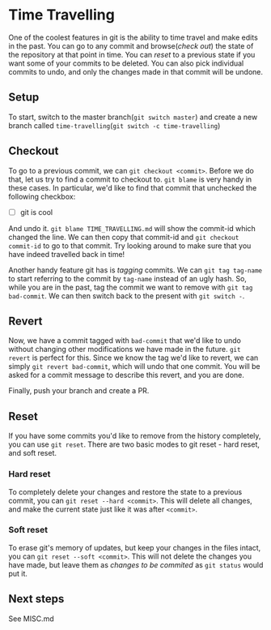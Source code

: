 # Time Travelling

One of the coolest features in git is the ability to time travel and make edits in the past. You can go to any commit and browse(*check out*) the state of the repository at that point in time. You can *reset* to a previous state if you want some of your commits to be deleted. You can also pick individual commits to undo, and only the changes made in that commit will be undone.

## Setup

To start, switch to the master branch(`git switch master`) and create a new branch called `time-travelling`(`git switch -c time-travelling`)

## Checkout

To go to a previous commit, we can `git checkout <commit>`. Before we do that, let us try to find a commit to checkout to. `git blame` is very handy in these cases. In particular, we'd like to find that commit that unchecked the following checkbox:

- [ ] git is cool

And undo it. `git blame TIME_TRAVELLING.md` will show the commit-id which changed the line. We can then copy that commit-id and `git checkout commit-id` to go to that commit. Try looking around to make sure that you have indeed travelled back in time!

Another handy feature git has is *tagging* commits. We can `git tag tag-name` to start referring to the commit by `tag-name` instead of an ugly hash. So, while you are in the past, tag the commit we want to remove with `git tag bad-commit`. We can then switch back to the present with `git switch -`.

## Revert

Now, we have a commit tagged with `bad-commit` that we'd like to undo without changing other modifications we have made in the future. `git revert` is perfect for this. Since we know the tag we'd like to revert, we can simply `git revert bad-commit`, which will undo that one commit. You will be asked for a commit message to describe this revert, and you are done.

Finally, push your branch and create a PR.

## Reset

If you have some commits you'd like to remove from the history completely, you can use `git reset`. There are two basic modes to git reset - hard reset, and soft reset.

### Hard reset

To completely delete your changes and restore the state to a previous commit, you can `git reset --hard <commit>`. This will delete all changes, and make the current state just like it was after `<commit>`.

### Soft reset

To erase git's memory of updates, but keep your changes in the files intact, you can `git reset --soft <commit>`. This will not delete the changes you have made, but leave them as *changes to be commited* as `git status` would put it.

## Next steps

See MISC.md



